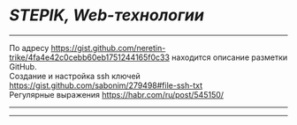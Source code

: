 # *STEPIK, Web-технологии*
***
 
По адресу <https://gist.github.com/neretin-trike/4fa4e42c0cebb60eb1751244165f0c33> находится описание разметки GitHub.  
Создание и настройка ssh ключей <https://gist.github.com/sabonim/279498#file-ssh-txt>  
Регулярные выражения <https://habr.com/ru/post/545150/>  

***
***


